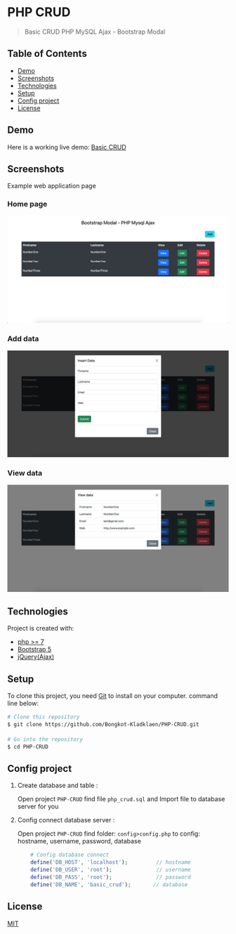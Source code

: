 # PHP CRUD
>Basic CRUD PHP MySQL Ajax - Bootstrap Modal 

## Table of Contents
  - [Demo](#demo)
  - [Screenshots](#screenshots)
  - [Technologies](#technologies)
  - [Setup](#setup)
  - [Config project](#config-project)
  - [License](#license)

## Demo
Here is a working live demo: [Basic CRUD](https://young-tor-39660.herokuapp.com/)
## Screenshots
Example web application page
### Home page
![](screenshots/view.png)
### Add data
![](screenshots/insert.png)
### View data
![](screenshots/viewdata.png)

## Technologies
Project is created with:
- [php >= 7](https://www.php.net/)
- [Bootstrap 5](https://V5.getbootstrap.com/)
- [jQuery(Ajax)](https://api.jquery.com/)


## Setup
To clone this project, you need [Git](https://git-scm.com) to install on your computer. command line below:

```zsh
# Clone this repository
$ git clone https://github.com/Bongkot-Kladklaen/PHP-CRUD.git

# Go into the repository
$ cd PHP-CRUD
```
## Config project
1. Create database and table :

    Open project `PHP-CRUD` find file `php_crud.sql` and Import file to database server for you
2. Config connect database server : 

    Open project `PHP-CRUD` find folder: `config>config.php` to config: hostname, username, password, database
 
    ```php
        # Config database connect
        define('DB_HOST', 'localhost');         // hostname
        define('DB_USER', 'root');              // username
        define('DB_PASS', 'root');              // password
        define('DB_NAME', 'basic_crud');       // database
    ```

## License
[MIT](https://choosealicense.com/licenses/mit/)
